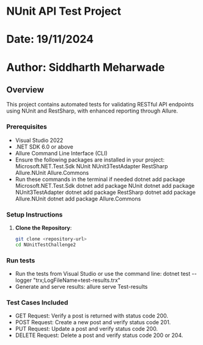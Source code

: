 # NUnit API Test Project
# Date: 19/11/2024
# Author: Siddharth Meharwade

## Overview
This project contains automated tests for validating RESTful API endpoints using NUnit and RestSharp, with enhanced reporting through Allure.

### Prerequisites
- Visual Studio 2022
- .NET SDK 6.0 or above
- Allure Command Line Interface (CLI)
- Ensure the following packages are installed in your project:
	Microsoft.NET.Test.Sdk
	NUnit
	NUnit3TestAdapter
	RestSharp
	Allure.NUnit
	Allure.Commons
- Run these commands in the terminal if needed 
	dotnet add package Microsoft.NET.Test.Sdk
	dotnet add package NUnit
	dotnet add package NUnit3TestAdapter
	dotnet add package RestSharp
	dotnet add package Allure.NUnit
	dotnet add package Allure.Commons


### Setup Instructions
1. **Clone the Repository**:
   ```bash
   git clone <repository-url>
   cd NUnitTestChallenge2

### Run tests 
- Run the tests from Visual Studio or use the command line:
	dotnet test --logger "trx;LogFileName=test-results.trx"
- Generate and serve results:
	allure serve Test-results

### Test Cases Included
- GET Request: Verify a post is returned with status code 200.
- POST Request: Create a new post and verify status code 201.
- PUT Request: Update a post and verify status code 200.
- DELETE Request: Delete a post and verify status code 200 or 204.
